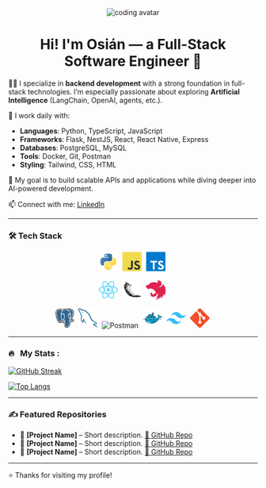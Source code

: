 <div align="center">
  <img width="400" height="200" src="https://res.cloudinary.com/dg4q5s1fc/image/upload/v1715499527/cartoon-629_l6fefl.gif" alt="coding avatar" />
  <h1>Hi! I'm Osián — a Full-Stack Software Engineer 👋</h1>
</div>

👨‍💻 I specialize in **backend development** with a strong foundation in full-stack technologies. I’m especially passionate about exploring **Artificial Intelligence** (LangChain, OpenAI, agents, etc.).

🚀 I work daily with:
- **Languages**: Python, TypeScript, JavaScript
- **Frameworks**: Flask, NestJS, React, React Native, Express
- **Databases**: PostgreSQL, MySQL
- **Tools**: Docker, Git, Postman
- **Styling**: Tailwind, CSS, HTML

🎯 My goal is to build scalable APIs and applications while diving deeper into AI-powered development.

📫 Connect with me: [LinkedIn](https://www.linkedin.com/in/osianjorge/)

---

### 🛠 Tech Stack

<div align="center">
  
<!-- Languages -->
<img src="https://github.com/devicons/devicon/blob/master/icons/python/python-original.svg" title="Python" alt="Python" width="40" height="40"/>&nbsp;
<img src="https://github.com/devicons/devicon/blob/master/icons/javascript/javascript-original.svg" title="JavaScript" alt="JavaScript" width="40" height="40"/>&nbsp;
<img src="https://github.com/devicons/devicon/blob/master/icons/typescript/typescript-original.svg" title="TypeScript" alt="TypeScript" width="40" height="40"/>&nbsp;

<!-- Frameworks -->
<img src="https://github.com/devicons/devicon/blob/master/icons/react/react-original.svg" title="React" alt="React" width="40" height="40"/>&nbsp;
<img src="https://github.com/devicons/devicon/blob/master/icons/flask/flask-original.svg" title="Flask" style="background-color: lightgray;" alt="Flask" width="40" height="40"/>&nbsp;
<img src="https://github.com/devicons/devicon/blob/master/icons/nestjs/nestjs-original.svg" title="NestJS" alt="NestJS" width="40" height="40"/>&nbsp;

<!-- DBs & Tools -->
<img src="https://github.com/devicons/devicon/blob/master/icons/postgresql/postgresql-original.svg" title="PostgreSQL" alt="PostgreSQL" width="40" height="40"/>&nbsp;
<img src="https://github.com/devicons/devicon/blob/master/icons/mysql/mysql-original.svg" title="MySQL" alt="MySQL" width="40" height="40"/>&nbsp;
<img src="https://www.vectorlogo.zone/logos/getpostman/getpostman-icon.svg" title="Postman" alt="Postman" width="40" height="40"/>&nbsp;
<img src="https://github.com/devicons/devicon/blob/master/icons/docker/docker-original.svg" title="Docker" alt="Docker" width="40" height="40"/>&nbsp;
<img src="https://github.com/devicons/devicon/blob/master/icons/tailwindcss/tailwindcss-original.svg" title="TailwindCSS" alt="TailwindCSS" width="40" height="40"/>&nbsp;
<img src="https://github.com/devicons/devicon/blob/master/icons/git/git-original.svg" title="Git" alt="Git" width="40" height="40"/>&nbsp;

</div>

---

### 🔥 &nbsp; My Stats :
[![GitHub Streak](http://github-readme-streak-stats.herokuapp.com?user=OsianJL&theme=dark&background=000000)](https://git.io/streak-stats)

[![Top Langs](https://github-readme-stats.vercel.app/api/top-langs/?username=OsianJL&layout=compact&theme=vision-friendly-dark)](https://github.com/anuraghazra/github-readme-stats)

---

### ✍️ Featured Repositories

<!-- Replace these with your real projects -->
- 📌 **[Project Name]** – Short description. [🔗 GitHub Repo](https://github.com/OsianJL/your-repo-here)
- 📌 **[Project Name]** – Short description. [🔗 GitHub Repo](https://github.com/OsianJL/your-repo-here)
- 📌 **[Project Name]** – Short description. [🔗 GitHub Repo](https://github.com/OsianJL/your-repo-here)

---

⭐️ Thanks for visiting my profile!
